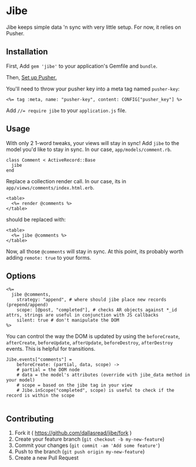 # Jibe

Jibe keeps simple data 'n sync with very little setup. For now, it relies on Pusher.

## Installation

First, Add `gem 'jibe'` to your application's Gemfile and `bundle`.

Then, [Set up Pusher.](https://github.com/pusher/pusher-gem)

You'll need to throw your pusher key into a meta tag named `pusher-key`:

```
<%= tag :meta, name: "pusher-key", content: CONFIG["pusher_key"] %>
```

Add `//= require jibe` to your `application.js` file.


## Usage

With only 2 1-word tweaks, your views will stay in sync!
Add `jibe` to the model you'd like to stay in sync. In our case, `app/models/comment.rb`.

```
class Comment < ActiveRecord::Base
  jibe
end
```

Replace a collection render call. In our case, its in `app/views/comments/index.html.erb`.

```
<table>
  <%= render @comments %>
</table>
```

should be replaced with:

```
<table>
  <%= jibe @comments %>
</table>
```

Now, all those `@comments` will stay in sync. At this point, its probably worth adding `remote: true` to your forms.

## Options

```
<%=
  jibe @comments, 
    strategy: "append", # where should jibe place new records (prepend/append)
    scope: [@post, "completed"], # checks AR objects against *_id attrs, strings are useful in conjunction with JS callbacks
    silent: true # don't manipulate the DOM
%>
```

You can control the way the DOM is updated by using the `beforeCreate`, `afterCreate`, `beforeUpdate`, `afterUpdate`, `beforeDestroy`, `afterDestroy` events. This is helpful for transitions.

```
Jibe.events["comments"] =
	beforeCreate: (partial, data, scope) ->
    # partial = the DOM node
    # data = the model's attributes (override with jibe_data method in your model)
    # scope = based on the jibe tag in your view
    # Jibe.inScope("completed", scope) is useful to check if the record is within the scope
    
```

## Contributing

1. Fork it ( https://github.com/dallasread/jibe/fork )
2. Create your feature branch (`git checkout -b my-new-feature`)
3. Commit your changes (`git commit -am 'Add some feature'`)
4. Push to the branch (`git push origin my-new-feature`)
5. Create a new Pull Request
